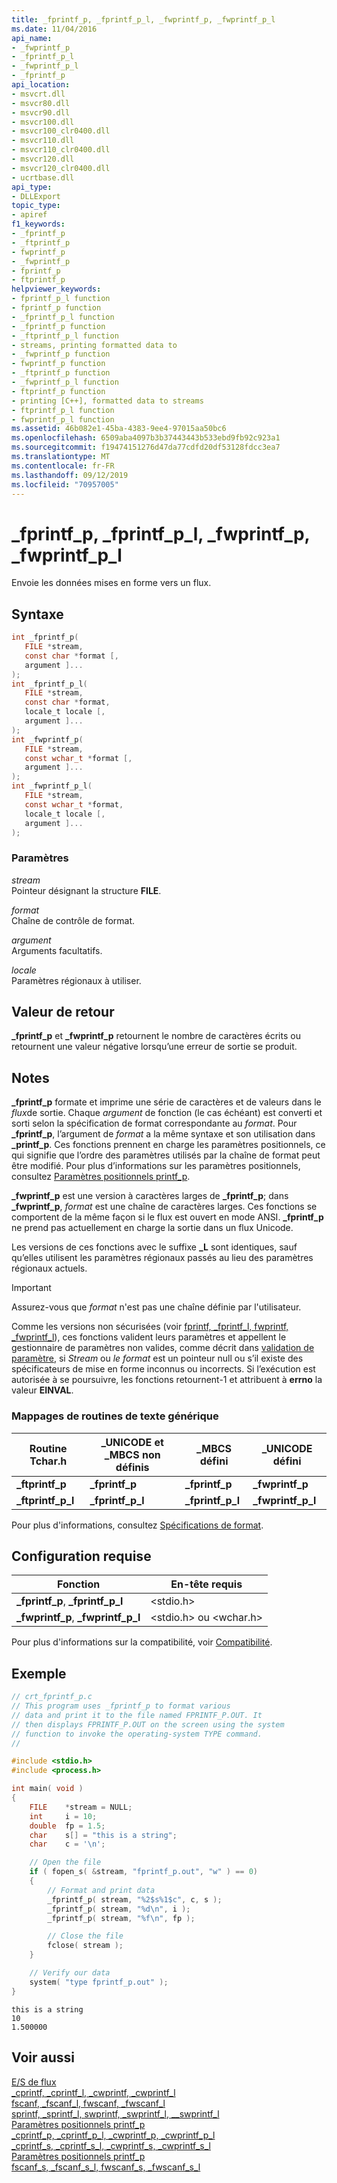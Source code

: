 ```yaml
---
title: _fprintf_p, _fprintf_p_l, _fwprintf_p, _fwprintf_p_l
ms.date: 11/04/2016
api_name:
- _fwprintf_p
- _fprintf_p_l
- _fwprintf_p_l
- _fprintf_p
api_location:
- msvcrt.dll
- msvcr80.dll
- msvcr90.dll
- msvcr100.dll
- msvcr100_clr0400.dll
- msvcr110.dll
- msvcr110_clr0400.dll
- msvcr120.dll
- msvcr120_clr0400.dll
- ucrtbase.dll
api_type:
- DLLExport
topic_type:
- apiref
f1_keywords:
- _fprintf_p
- _ftprintf_p
- fwprintf_p
- _fwprintf_p
- fprintf_p
- ftprintf_p
helpviewer_keywords:
- fprintf_p_l function
- fprintf_p function
- _fprintf_p_l function
- _fprintf_p function
- _ftprintf_p_l function
- streams, printing formatted data to
- _fwprintf_p function
- fwprintf_p function
- _ftprintf_p function
- _fwprintf_p_l function
- ftprintf_p function
- printing [C++], formatted data to streams
- ftprintf_p_l function
- fwprintf_p_l function
ms.assetid: 46b082e1-45ba-4383-9ee4-97015aa50bc6
ms.openlocfilehash: 6509aba4097b3b37443443b533ebd9fb92c923a1
ms.sourcegitcommit: f19474151276d47da77cdfd20df53128fdcc3ea7
ms.translationtype: MT
ms.contentlocale: fr-FR
ms.lasthandoff: 09/12/2019
ms.locfileid: "70957005"
---
```

# <a name="_fprintf_p-_fprintf_p_l-_fwprintf_p-_fwprintf_p_l"></a>_fprintf_p, _fprintf_p_l, _fwprintf_p, _fwprintf_p_l

Envoie les données mises en forme vers un flux.

## <a name="syntax"></a>Syntaxe

```C
int _fprintf_p(
   FILE *stream,
   const char *format [,
   argument ]...
);
int _fprintf_p_l(
   FILE *stream,
   const char *format,
   locale_t locale [,
   argument ]...
);
int _fwprintf_p(
   FILE *stream,
   const wchar_t *format [,
   argument ]...
);
int _fwprintf_p_l(
   FILE *stream,
   const wchar_t *format,
   locale_t locale [,
   argument ]...
);
```

### <a name="parameters"></a>Paramètres

*stream*<br/>
Pointeur désignant la structure **FILE**.

*format*<br/>
Chaîne de contrôle de format.

*argument*<br/>
Arguments facultatifs.

*locale*<br/>
Paramètres régionaux à utiliser.

## <a name="return-value"></a>Valeur de retour

**_fprintf_p** et **_fwprintf_p** retournent le nombre de caractères écrits ou retournent une valeur négative lorsqu’une erreur de sortie se produit.

## <a name="remarks"></a>Notes

**_fprintf_p** formate et imprime une série de caractères et de valeurs dans le *flux*de sortie. Chaque *argument* de fonction (le cas échéant) est converti et sorti selon la spécification de format correspondante au *format*. Pour **_fprintf_p**, l’argument de *format* a la même syntaxe et son utilisation dans **_printf_p**. Ces fonctions prennent en charge les paramètres positionnels, ce qui signifie que l’ordre des paramètres utilisés par la chaîne de format peut être modifié. Pour plus d’informations sur les paramètres positionnels, consultez [Paramètres positionnels printf_p](../../c-runtime-library/printf-p-positional-parameters.md).

**_fwprintf_p** est une version à caractères larges de **_fprintf_p**; dans **_fwprintf_p**, *format* est une chaîne de caractères larges. Ces fonctions se comportent de la même façon si le flux est ouvert en mode ANSI. **_fprintf_p** ne prend pas actuellement en charge la sortie dans un flux Unicode.

Les versions de ces fonctions avec le suffixe **_L** sont identiques, sauf qu’elles utilisent les paramètres régionaux passés au lieu des paramètres régionaux actuels.

> [!IMPORTANT]
> Assurez-vous que *format* n'est pas une chaîne définie par l'utilisateur.

Comme les versions non sécurisées (voir [fprintf, _fprintf_l, fwprintf, _fwprintf_l](fprintf-fprintf-l-fwprintf-fwprintf-l.md)), ces fonctions valident leurs paramètres et appellent le gestionnaire de paramètres non valides, comme décrit dans [validation de paramètre](../../c-runtime-library/parameter-validation.md), si *Stream* ou  *le format* est un pointeur null ou s’il existe des spécificateurs de mise en forme inconnus ou incorrects. Si l’exécution est autorisée à se poursuivre, les fonctions retournent-1 et attribuent à **errno** la valeur **EINVAL**.

### <a name="generic-text-routine-mappings"></a>Mappages de routines de texte générique

|Routine Tchar.h|_UNICODE et _MBCS non définis|_MBCS défini|_UNICODE défini|
|---------------------|--------------------------------------|--------------------|-----------------------|
|**_ftprintf_p**|**_fprintf_p**|**_fprintf_p**|**_fwprintf_p**|
|**_ftprintf_p_l**|**_fprintf_p_l**|**_fprintf_p_l**|**_fwprintf_p_l**|

Pour plus d'informations, consultez [Spécifications de format](../../c-runtime-library/format-specification-syntax-printf-and-wprintf-functions.md).

## <a name="requirements"></a>Configuration requise

|Fonction|En-tête requis|
|--------------|---------------------|
|**_fprintf_p**, **_fprintf_p_l**|\<stdio.h>|
|**_fwprintf_p**, **_fwprintf_p_l**|\<stdio.h> ou \<wchar.h>|

Pour plus d'informations sur la compatibilité, voir [Compatibilité](../../c-runtime-library/compatibility.md).

## <a name="example"></a>Exemple

```C
// crt_fprintf_p.c
// This program uses _fprintf_p to format various
// data and print it to the file named FPRINTF_P.OUT. It
// then displays FPRINTF_P.OUT on the screen using the system
// function to invoke the operating-system TYPE command.
//

#include <stdio.h>
#include <process.h>

int main( void )
{
    FILE    *stream = NULL;
    int     i = 10;
    double  fp = 1.5;
    char    s[] = "this is a string";
    char    c = '\n';

    // Open the file
    if ( fopen_s( &stream, "fprintf_p.out", "w" ) == 0)
    {
        // Format and print data
        _fprintf_p( stream, "%2$s%1$c", c, s );
        _fprintf_p( stream, "%d\n", i );
        _fprintf_p( stream, "%f\n", fp );

        // Close the file
        fclose( stream );
    }

    // Verify our data
    system( "type fprintf_p.out" );
}
```

```Output
this is a string
10
1.500000
```

## <a name="see-also"></a>Voir aussi

[E/S de flux](../../c-runtime-library/stream-i-o.md)<br/>
[_cprintf, _cprintf_l, _cwprintf, _cwprintf_l](cprintf-cprintf-l-cwprintf-cwprintf-l.md)<br/>
[fscanf, _fscanf_l, fwscanf, _fwscanf_l](fscanf-fscanf-l-fwscanf-fwscanf-l.md)<br/>
[sprintf, _sprintf_l, swprintf, _swprintf_l, \__swprintf_l](sprintf-sprintf-l-swprintf-swprintf-l-swprintf-l.md)<br/>
[Paramètres positionnels printf_p](../../c-runtime-library/printf-p-positional-parameters.md)<br/>
[_cprintf_p, _cprintf_p_l, _cwprintf_p, _cwprintf_p_l](cprintf-p-cprintf-p-l-cwprintf-p-cwprintf-p-l.md)<br/>
[_cprintf_s, _cprintf_s_l, _cwprintf_s, _cwprintf_s_l](cprintf-s-cprintf-s-l-cwprintf-s-cwprintf-s-l.md)<br/>
[Paramètres positionnels printf_p](../../c-runtime-library/printf-p-positional-parameters.md)<br/>
[fscanf_s, _fscanf_s_l, fwscanf_s, _fwscanf_s_l](fscanf-s-fscanf-s-l-fwscanf-s-fwscanf-s-l.md)<br/>
